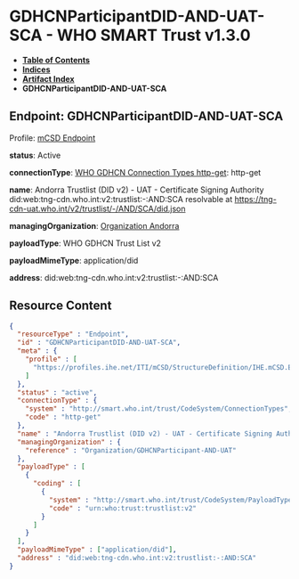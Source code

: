 # GDHCNParticipantDID-AND-UAT-SCA - WHO SMART Trust v1.3.0

* [**Table of Contents**](toc.md)
* [**Indices**](indices.md)
* [**Artifact Index**](artifacts.md)
* **GDHCNParticipantDID-AND-UAT-SCA**

## Endpoint: GDHCNParticipantDID-AND-UAT-SCA

Profile: [mCSD Endpoint](https://profiles.ihe.net/ITI/mCSD/4.0.0/StructureDefinition-IHE.mCSD.Endpoint.html)

**status**: Active

**connectionType**: [WHO GDHCN Connection Types http-get](CodeSystem-ConnectionTypes.md#ConnectionTypes-http-get): http-get

**name**: Andorra Trustlist (DID v2) - UAT - Certificate Signing Authority did:web:tng-cdn.who.int:v2:trustlist:-:AND:SCA resolvable at https://tng-cdn-uat.who.int/v2/trustlist/-/AND/SCA/did.json

**managingOrganization**: [Organization Andorra](Organization-GDHCNParticipant-AND-UAT.md)

**payloadType**: WHO GDHCN Trust List v2

**payloadMimeType**: application/did

**address**: did:web:tng-cdn.who.int:v2:trustlist:-:AND:SCA



## Resource Content

```json
{
  "resourceType" : "Endpoint",
  "id" : "GDHCNParticipantDID-AND-UAT-SCA",
  "meta" : {
    "profile" : [
      "https://profiles.ihe.net/ITI/mCSD/StructureDefinition/IHE.mCSD.Endpoint"
    ]
  },
  "status" : "active",
  "connectionType" : {
    "system" : "http://smart.who.int/trust/CodeSystem/ConnectionTypes",
    "code" : "http-get"
  },
  "name" : "Andorra Trustlist (DID v2) - UAT - Certificate Signing Authority\ndid:web:tng-cdn.who.int:v2:trustlist:-:AND:SCA\nresolvable at https://tng-cdn-uat.who.int/v2/trustlist/-/AND/SCA/did.json",
  "managingOrganization" : {
    "reference" : "Organization/GDHCNParticipant-AND-UAT"
  },
  "payloadType" : [
    {
      "coding" : [
        {
          "system" : "http://smart.who.int/trust/CodeSystem/PayloadTypes",
          "code" : "urn:who:trust:trustlist:v2"
        }
      ]
    }
  ],
  "payloadMimeType" : ["application/did"],
  "address" : "did:web:tng-cdn.who.int:v2:trustlist:-:AND:SCA"
}

```
